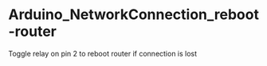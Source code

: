# Arduino_NetworkConnection_reboot-router
Toggle relay on pin 2 to reboot router if connection is lost
